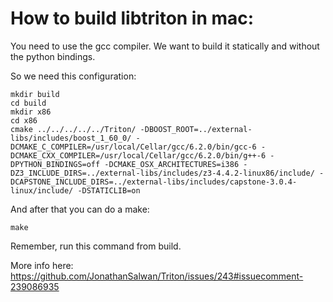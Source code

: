 # How to build libtriton in mac:

You need to use the gcc compiler. We want to build it statically and without the python bindings.

So we need this configuration:
```
mkdir build
cd build
mkdir x86
cd x86
cmake ../../../../../Triton/ -DBOOST_ROOT=../external-libs/includes/boost_1_60_0/ -DCMAKE_C_COMPILER=/usr/local/Cellar/gcc/6.2.0/bin/gcc-6 -DCMAKE_CXX_COMPILER=/usr/local/Cellar/gcc/6.2.0/bin/g++-6 -DPYTHON_BINDINGS=off -DCMAKE_OSX_ARCHITECTURES=i386 -DZ3_INCLUDE_DIRS=../external-libs/includes/z3-4.4.2-linux86/include/ -DCAPSTONE_INCLUDE_DIRS=../external-libs/includes/capstone-3.0.4-linux/include/ -DSTATICLIB=on
```
And after that you can do a make:
```
make
```

Remember, run this command from build.

More info here: https://github.com/JonathanSalwan/Triton/issues/243#issuecomment-239086935
